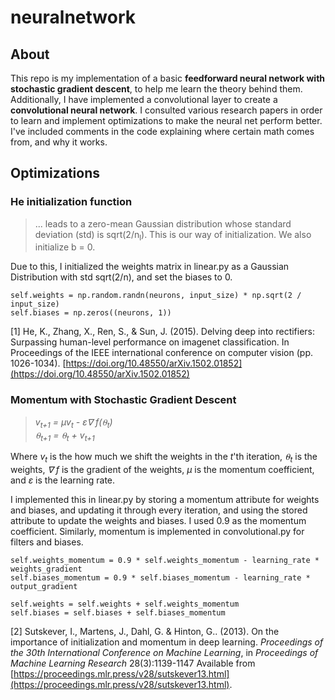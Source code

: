 # neuralnetwork

## About

This repo is my implementation of a basic **feedforward neural network with stochastic gradient descent**, to help me learn the theory behind them. Additionally, I have implemented a convolutional layer to create a **convolutional neural network**. I consulted various research papers in order to learn and implement optimizations to make the neural net perform better. I've included comments in the code explaining where certain math comes from, and why it works. 

## Optimizations

### He initialization function

> ... leads to a zero-mean Gaussian distribution whose standard deviation (std) is sqrt(2/n<sub>l</sub>). This is our way of initialization. We also initialize b = 0.

Due to this, I initialized the weights matrix in linear.py as a Gaussian Distribution with std sqrt(2/n), and set the biases to 0.

```
self.weights = np.random.randn(neurons, input_size) * np.sqrt(2 / input_size)
self.biases = np.zeros((neurons, 1))
```

[1] He, K., Zhang, X., Ren, S., & Sun, J. (2015). Delving deep into rectifiers: Surpassing human-level performance on imagenet classification. In Proceedings of the IEEE international conference on computer vision (pp. 1026-1034). [https://doi.org/10.48550/arXiv.1502.01852](https://doi.org/10.48550/arXiv.1502.01852)

### Momentum with Stochastic Gradient Descent

> _v<sub>t+1</sub> = µv<sub>t</sub> - ε∇ f(⍬<sub>t</sub>) <br/> ⍬<sub>t+1</sub> = ⍬<sub>t</sub> + v<sub>t+1</sub>_

Where _v<sub>t</sub>_ is the how much we shift the weights in the _t_'th iteration, _⍬<sub>t</sub>_ is the weights, _∇ f_ is the gradient of the weights, _µ_ is the momentum coefficient, and _ε_ is the learning rate. 

I implemented this in linear.py by storing a momentum attribute for weights and biases, and updating it through every iteration, and using the stored attribute to update the weights and biases. I used 0.9 as the momentum coefficient. Similarly, momentum is implemented in convolutional.py for filters and biases.

```
self.weights_momentum = 0.9 * self.weights_momentum - learning_rate * weights_gradient
self.biases_momentum = 0.9 * self.biases_momentum - learning_rate * output_gradient

self.weights = self.weights + self.weights_momentum
self.biases = self.biases + self.biases_momentum
```

[2] Sutskever, I., Martens, J., Dahl, G. & Hinton, G.. (2013). On the importance of initialization and momentum in deep learning. _Proceedings of the 30th International Conference on Machine Learning_, in _Proceedings of Machine Learning Research_ 28(3):1139-1147 Available from [https://proceedings.mlr.press/v28/sutskever13.html](https://proceedings.mlr.press/v28/sutskever13.html).



